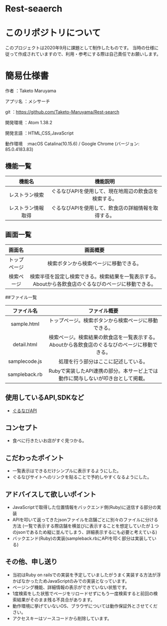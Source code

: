 # Rest-seaerch
# このリポジトリについて

このプロジェクトは2020年9月に課題として制作したものです。
当時の仕様に従って作成されていますので、利用・参考にする際は自己責任でお願いします。

# 簡易仕様書

作者     ：Taketo Maruyama

アプリ名 ：メシサーチ

git      ：https://github.com/Taketo-Maruyama/Rest-search

開発環境 ：Atom 1.38.2

開発言語 ：HTML,CSS,JavaScript

動作環境　:macOS Catalina(10.15.6) / Google Chrome (バージョン: 85.0.4183.83)

## 機能一覧

|機能名|機能説明|
|:--:|:--:|
|レストラン検索|ぐるなびAPIを使用して、現在地周辺の飲食店を検索する。|
|レストラン情報取得|ぐるなびAPIを使用して、飲食店の詳細情報を取得する。|


## 画面一覧

|画面名|画面概要|
|:--:|:--:|
|トップページ|検索ボタンから検索ページに移動できる。|
|検索ページ|検索半径を設定し検索できる。検索結果を一覧表示する。Aboutから各飲食店のぐるなびのページに移動できる。|

##ファイル一覧

|ファイル名|ファイル概要|
|:--:|:--:|
|sample.html|トップページ。検索ボタンから検索ページに移動できる。|
|detail.html|検索ページ。検索結果の飲食店を一覧表示する。Aboutから各飲食店のぐるなびのページに移動できる。|
|samplecode.js|処理を行う部分はここに記述している。|
|sampleback.rb|Rubyで実装したAPI連携の部分。本サービ上では動作に関与しないが叩き台として掲載。|

## 使用しているAPI,SDKなど

- [ぐるなびAPI](http://api.gnavi.co.jp/api/manual/restsearch/)


## コンセプト

- 食べに行きたいお店がすぐ見つかる。


## こだわったポイント

- 一覧表示はできるだけシンプルに表示するようにした。
- ぐるなびサイトへのリンクを貼ることで予約しやすくなるようにした。


## アドバイスして欲しいポイント

- JavaScriptで取得した位置情報をバックエンド側(Ruby)に送信する部分の実装
- APIを叩いて返ってきたjsonファイルを店舗ごとに別々のファイルに分ける方法
(一覧で表示する際店舗を横並びに表示することを想定していたが１つのjsonであるため縦に並んでしまう、詳細表示するにも必要と考えている)
- バックエンド(Ruby)の実装(sampleback.rbにAPIを叩く部分は実装している)


## その他、申し送り

- 当初はRuby on railsでの実装を予定していましたがうまく実装する方法が浮かばなかったためJavaScriptのみでの実装となっています。
- ページング機能、詳細情報の表示ができていない状態です。
- 1度検索をした状態でページをリロードせずにもう一度検索すると前回の検索結果がそのまま残る不具合があります。
- 動作環境に挙げていないOS、ブラウザについては動作保証外とさせてください。
- アクセスキーはソースコードから削除しています。
